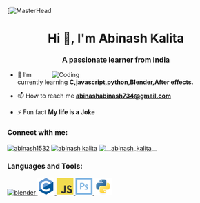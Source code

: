 [![MasterHead](https://blog.monkey.codes/content/images/2015/12/monkey_code_banner.jpg)
<h1 align="center">Hi 👋, I'm Abinash Kalita</h1>
<h3 align="center">A passionate learner from India</h3>
<img align="right" alt="Coding" width="400" src="https://media3.giphy.com/media/qgQUggAC3Pfv687qPC/giphy.gif?cid=ecf05e47m6vp7pft873ctjocs6ltb956iwpkrd6tndvy4pq0&rid=giphy.gif&ct=g">


- 🌱 I’m currently learning **C,javascript,python,Blender,After effects.**

- 📫 How to reach me **abinashabinash734@gmail.com**

- ⚡ Fun fact **My life is a Joke**

<h3 align="left">Connect with me:</h3>
<p align="left">
<a href="https://twitter.com/abinash1532" target="blank"><img align="center" src="https://raw.githubusercontent.com/rahuldkjain/github-profile-readme-generator/master/src/images/icons/Social/twitter.svg" alt="abinash1532" height="30" width="40" /></a>
<a href="https://linkedin.com/in/abinash kalita" target="blank"><img align="center" src="https://raw.githubusercontent.com/rahuldkjain/github-profile-readme-generator/master/src/images/icons/Social/linked-in-alt.svg" alt="abinash kalita" height="30" width="40" /></a>
<a href="https://instagram.com/__abinash_kalita__" target="blank"><img align="center" src="https://raw.githubusercontent.com/rahuldkjain/github-profile-readme-generator/master/src/images/icons/Social/instagram.svg" alt="__abinash_kalita__" height="30" width="40" /></a>
</p>

<h3 align="left">Languages and Tools:</h3>
<p align="left"> <a href="https://www.blender.org/" target="_blank" rel="noreferrer"> <img src="https://download.blender.org/branding/community/blender_community_badge_white.svg" alt="blender" width="40" height="40"/> </a> <a href="https://www.cprogramming.com/" target="_blank" rel="noreferrer"> <img src="https://raw.githubusercontent.com/devicons/devicon/master/icons/c/c-original.svg" alt="c" width="40" height="40"/> </a> <a href="https://developer.mozilla.org/en-US/docs/Web/JavaScript" target="_blank" rel="noreferrer"> <img src="https://raw.githubusercontent.com/devicons/devicon/master/icons/javascript/javascript-original.svg" alt="javascript" width="40" height="40"/> </a> <a href="https://www.photoshop.com/en" target="_blank" rel="noreferrer"> <img src="https://raw.githubusercontent.com/devicons/devicon/master/icons/photoshop/photoshop-line.svg" alt="photoshop" width="40" height="40"/> </a> <a href="https://www.python.org" target="_blank" rel="noreferrer"> <img src="https://raw.githubusercontent.com/devicons/devicon/master/icons/python/python-original.svg" alt="python" width="40" height="40"/> </a> </p>
